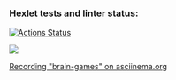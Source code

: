 ### Hexlet tests and linter status:
[![Actions Status](https://github.com/volond121/python-project-49/actions/workflows/hexlet-check.yml/badge.svg)](https://github.com/volond121/python-project-49/actions)

<a href="https://codeclimate.com/github/volond121/python-project-49/maintainability"><img src="https://api.codeclimate.com/v1/badges/e65e05d2484a6468ccad/maintainability" /></a>

<p> <a href="https://asciinema.org/a/cSKhzGkAL3YqvXPnewD6ph4gU"> Recording "brain-games" on asciinema.org </a></p>